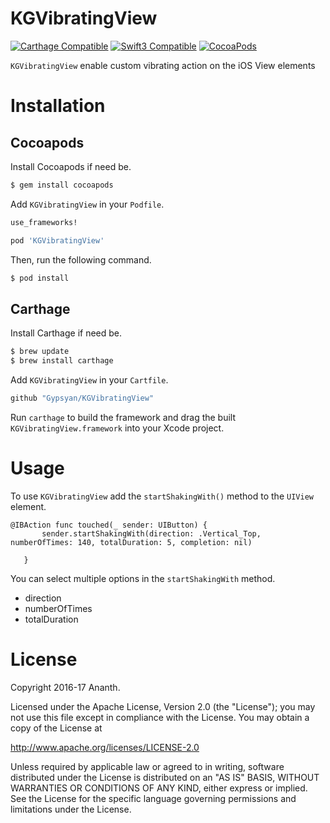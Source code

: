 # KGVibratingView

[![Carthage Compatible](https://img.shields.io/badge/Carthage-compatible-4BC51D.svg?style=flat)](https://github.com/Carthage/Carthage)
[![Swift3 Compatible](https://img.shields.io/badge/KGVibratingView-Swift3-brightgreen.svg)](https://img.shields.io/badge/KGVibratingView-Swift3-brightgreen.svg)
[![CocoaPods](https://img.shields.io/cocoapods/v/KGVibratingView.svg)](https://github.com/Gypsyan/KGVibratingView)

`KGVibratingView` enable custom vibrating action on the iOS View elements


# Installation

## Cocoapods

Install Cocoapods if need be.

```bash
$ gem install cocoapods
```

Add `KGVibratingView` in your `Podfile`.

```ruby
use_frameworks!

pod 'KGVibratingView'
```

Then, run the following command.

```bash
$ pod install
```
## Carthage

Install Carthage if need be.

```bash
$ brew update
$ brew install carthage
```

Add `KGVibratingView` in your `Cartfile`.

```ruby
github "Gypsyan/KGVibratingView"
```

Run `carthage` to build the framework and drag the built `KGVibratingView.framework` into your Xcode project.

# Usage

To use `KGVibratingView` add the `startShakingWith()` method to the `UIView` element.

```
@IBAction func touched(_ sender: UIButton) {
       sender.startShakingWith(direction: .Vertical_Top, numberOfTimes: 140, totalDuration: 5, completion: nil)

   }

```

You can select multiple options in the `startShakingWith` method.

* direction
* numberOfTimes
* totalDuration


# License

Copyright 2016-17 Ananth.

Licensed under the Apache License, Version 2.0 (the "License"); you may not use this file except in compliance with the License. You may obtain a copy of the License at

http://www.apache.org/licenses/LICENSE-2.0

Unless required by applicable law or agreed to in writing, software distributed under the License is distributed on an "AS IS" BASIS, WITHOUT WARRANTIES OR CONDITIONS OF ANY KIND, either express or implied. See the License for the specific language governing permissions and limitations under the License.
